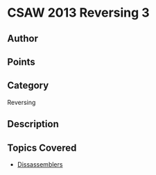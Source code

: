 # CSAW 2013 Reversing 3
## Author

## Points

## Category
Reversing
## Description

## Topics Covered

- [Dissassemblers](/reverse-engineering/what-are-disassemblers/)
